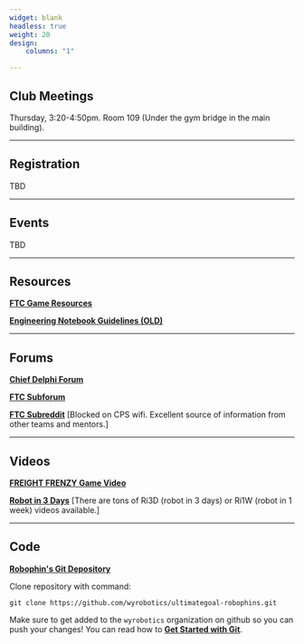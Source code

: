 ```yaml
---
widget: blank
headless: true
weight: 20
design:
    columns: "1"

---
```


## Club Meetings

Thursday, 3:20-4:50pm. Room 109 (Under the gym bridge in the main building).

-----

## Registration

TBD

-----
## Events

TBD

-----
## Resources

[**FTC Game Resources**](https://www.firstinspires.org/resource-library/ftc/game-and-season-info)

[**Engineering Notebook Guidelines (OLD)**](https://www.firstinspires.org/sites/default/files/uploads/resource_library/ftc/engineering-notebook-guidelines.pdf)


-----
## Forums

[**Chief Delphi Forum**](https://www.chiefdelphi.com)

[**FTC Subforum**](https://www.chiefdelphi.com/c/other/first-tech-challenge/60)

[**FTC Subreddit**](https://www.reddit.com/r/FTC/) \[Blocked on CPS wifi. Excellent source of information from other teams and mentors.\]

-----
## Videos

[**FREIGHT FRENZY Game Video**](https://www.youtube.com/watch?v=I6lX12idAf8&t=50s)


[**Robot in 3 Days**](https://www.youtube.com/user/robotin3days) \[There are tons of Ri3D (robot in 3 days) or Ri1W (robot in 1 week) videos available.\]

-----
## Code

[**Robophin's Git Depository**](https://github.com/wyrobotics/ultimategoal-robophins)

Clone repository with command:

```git clone https://github.com/wyrobotics/ultimategoal-robophins.git```

Make sure to get added to the `wyrobotics` organization on github so you can push your changes! You can read how to [**Get Started with Git**](https://opensource.com/article/18/1/step-step-guide-git).